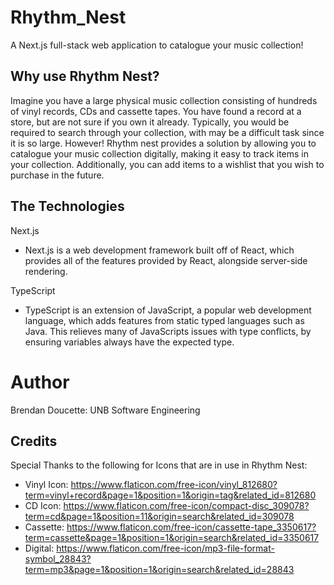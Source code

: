 # Rhythm_Nest
A Next.js full-stack web application to catalogue your music collection!

## Why use Rhythm Nest?
Imagine you have a large physical music collection consisting of hundreds of vinyl records, CDs and cassette tapes. You have found a record at a store, but are not sure if you own it already.
Typically, you would be required to search through your collection, with may be a difficult task since it is so large.
However! Rhythm nest provides a solution by allowing you to catalogue your music collection digitally, making it easy to track items in your collection.
Additionally, you can add items to a wishlist that you wish to purchase in the future.

## The Technologies
Next.js
- Next.js is a web development framework built off of React, which provides all of the features provided by React, alongside server-side rendering.

TypeScript
- TypeScript is an extension of JavaScript, a popular web development language, which adds features from static typed languages such as Java. This relieves many of JavaScripts issues with type conflicts, by ensuring variables always have the expected type.
  
# Author
Brendan Doucette: UNB Software Engineering

## Credits
Special Thanks to the following for Icons that are in use in Rhythm Nest:
- Vinyl Icon: https://www.flaticon.com/free-icon/vinyl_812680?term=vinyl+record&page=1&position=1&origin=tag&related_id=812680
- CD Icon: https://www.flaticon.com/free-icon/compact-disc_309078?term=cd&page=1&position=11&origin=search&related_id=309078
- Cassette: https://www.flaticon.com/free-icon/cassette-tape_3350617?term=cassette&page=1&position=1&origin=search&related_id=3350617
- Digital: https://www.flaticon.com/free-icon/mp3-file-format-symbol_28843?term=mp3&page=1&position=1&origin=search&related_id=28843
